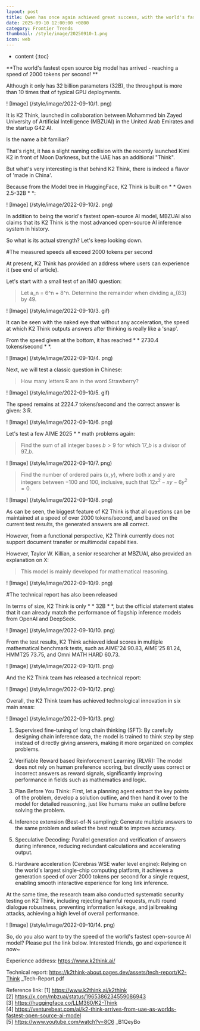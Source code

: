 ```yaml
---
layout: post
title: Qwen has once again achieved great success, with the world's fastest open source model born, exceeding 2000 tokens per second!
date: 2025-09-10 12:00:00 +0800
category: Frontier Trends
thumbnail: /style/image/20250910-1.png
icon: web
---
```

* content
{:toc}

**The world's fastest open source big model has arrived - reaching a speed of 2000 tokens per second! **

Although it only has 32 billion parameters (32B), the throughput is more than 10 times that of typical GPU deployments.

! [Image] (/style/image/2022-09-10/1. png)

It is K2 Think, launched in collaboration between Mohammed bin Zayed University of Artificial Intelligence (MBZUAI) in the United Arab Emirates and the startup G42 AI.

Is the name a bit familiar?

That's right, it has a slight naming collision with the recently launched Kimi K2 in front of Moon Darkness, but the UAE has an additional "Think".

But what's very interesting is that behind K2 Think, there is indeed a flavor of 'made in China'.

Because from the Model tree in HuggingFace, K2 Think is built on * * Qwen 2.5-32B * *:

! [Image] (/style/image/2022-09-10/2. png)

In addition to being the world's fastest open-source AI model, MBZUAI also claims that its K2 Think is the most advanced open-source AI inference system in history.

So what is its actual strength? Let's keep looking down.

#The measured speeds all exceed 2000 tokens per second

At present, K2 Think has provided an address where users can experience it (see end of article).

Let's start with a small test of an IMO question:

> Let a\_n = 6^n + 8^n. Determine the remainder when dividing a\_{83} by 49.

! [Image] (/style/image/2022-09-10/3. gif)

It can be seen with the naked eye that without any acceleration, the speed at which K2 Think outputs answers after thinking is really like a 'snap'.

From the speed given at the bottom, it has reached * * 2730.4 tokens/second * *.

! [Image] (/style/image/2022-09-10/4. png)

Next, we will test a classic question in Chinese:

>How many letters R are in the word Strawberry?

! [Image] (/style/image/2022-09-10/5. gif)

The speed remains at 2224.7 tokens/second and the correct answer is given: 3 R.

! [Image] (/style/image/2022-09-10/6. png)

Let's test a few AIME 2025 * * math problems again:

> Find the sum of all integer bases $b>9$ for which $17\_{b}$ is a divisor of $97\_{b}$. 

! [Image] (/style/image/2022-09-10/7. png)

> Find the number of ordered pairs $(x,y)$, where both $x$ and $y$ are integers between $-100$ and $100$, inclusive, such that $12x^ {2}-xy-6y ^{2}=0$.

! [Image] (/style/image/2022-09-10/8. png)

As can be seen, the biggest feature of K2 Think is that all questions can be maintained at a speed of over 2000 tokens/second, and based on the current test results, the generated answers are all correct.

However, from a functional perspective, K2 Think currently does not support document transfer or multimodal capabilities.

However, Taylor W. Killian, a senior researcher at MBZUAI, also provided an explanation on X:

>This model is mainly developed for mathematical reasoning.

! [Image] (/style/image/2022-09-10/9. png)

#The technical report has also been released

In terms of size, K2 Think is only * * 32B * *, but the official statement states that it can already match the performance of flagship inference models from OpenAI and DeepSeek.

! [Image] (/style/image/2022-09-10/10. png)

From the test results, K2 Think achieved ideal scores in multiple mathematical benchmark tests, such as AIME'24 90.83, AIME'25 81.24, HMMT25 73.75, and Omni MATH HARD 60.73.

! [Image] (/style/image/2022-09-10/11. png)

And the K2 Think team has released a technical report:

! [Image] (/style/image/2022-09-10/12. png)

Overall, the K2 Think team has achieved technological innovation in six main areas:

! [Image] (/style/image/2022-09-10/13. png)

1. Supervised fine-tuning of long chain thinking (SFT): By carefully designing chain inference data, the model is trained to think step by step instead of directly giving answers, making it more organized on complex problems.
    
2. Verifiable Reward based Reinforcement Learning (RLVR): The model does not rely on human preference scoring, but directly uses correct or incorrect answers as reward signals, significantly improving performance in fields such as mathematics and logic.
    
3. Plan Before You Think: First, let a planning agent extract the key points of the problem, develop a solution outline, and then hand it over to the model for detailed reasoning, just like humans make an outline before solving the problem.
    
4. Inference extension (Best-of-N sampling): Generate multiple answers to the same problem and select the best result to improve accuracy.
    
5. Speculative Decoding: Parallel generation and verification of answers during inference, reducing redundant calculations and accelerating output.
    
6. Hardware acceleration (Cerebras WSE wafer level engine): Relying on the world's largest single-chip computing platform, it achieves a generation speed of over 2000 tokens per second for a single request, enabling smooth interactive experience for long link inference.
    

At the same time, the research team also conducted systematic security testing on K2 Think, including rejecting harmful requests, multi round dialogue robustness, preventing information leakage, and jailbreaking attacks, achieving a high level of overall performance.

! [Image] (/style/image/2022-09-10/14. png)

So, do you also want to try the speed of the world's fastest open-source AI model? Please put the link below. Interested friends, go and experience it now~

Experience address:
https://www.k2think.ai/

Technical report:
https://k2think-about.pages.dev/assets/tech-report/K2-Think \_Tech-Report.pdf

Reference link:
\[1\] https://www.k2think.ai/k2think   
\[2\] https://x.com/mbzuai/status/1965386234559086943   
\[3\] https://huggingface.co/LLM360/K2-Think   
\[4\] https://venturebeat.com/ai/k2-think-arrives-from-uae-as-worlds-fastest-open-source-ai-model   
\[5\] https://www.youtube.com/watch?v=8C6 \_B1QeyBo